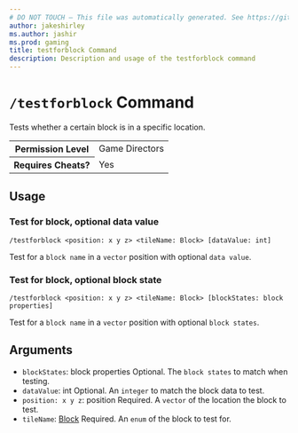 ```yaml
---
# DO NOT TOUCH — This file was automatically generated. See https://github.com/mojang/minecraftapidocsgenerator to modify descriptions, examples, etc.
author: jakeshirley
ms.author: jashir
ms.prod: gaming
title: testforblock Command
description: Description and usage of the testforblock command
---
```

# `/testforblock` Command
Tests whether a certain block is in a specific location.

<table>
  <tr>
    <th>Permission Level</th>
    <td>Game Directors</td>
  </tr>
  <tr>
    <th>Requires Cheats?</th>
    <td>Yes</td>
  </tr>
</table>

## Usage
### Test for block, optional data value
`/testforblock <position: x y z> <tileName: Block> [dataValue: int]`

Test for a `block name` in a `vector` position with optional `data value`.

### Test for block, optional block state
`/testforblock <position: x y z> <tileName: Block> [blockStates: block properties]`

Test for a `block name` in a `vector` position with optional `block states`.

## Arguments
- `blockStates`: block properties
Optional. The `block states` to match when testing.
- `dataValue`: int
Optional. An `integer` to match the block data to test.
- `position: x y z`: position
Required. A `vector` of the location the block to test.
- `tileName`: [Block](../enums/Block.md)
Required. An `enum` of the block to test for.
